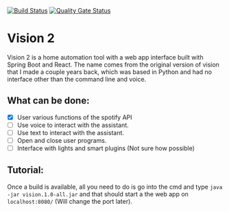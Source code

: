 [![Build Status](https://travis-ci.org/JackGoldsworth/Vision2.svg?branch=master)](https://travis-ci.org/JackGoldsworth/Vision2)
[![Quality Gate Status](https://sonarcloud.io/api/project_badges/measure?project=me.jackgoldsworth.vision&metric=alert_status)](https://sonarcloud.io/dashboard?id=me.jackgoldsworth.vision)

# Vision 2
Vision 2 is a home automation tool with a web app interface built with Spring Boot and React. The name comes from the original version of vision that I made a couple years back, which was based in Python and had no interface other than the command line and voice.

## What can be done:
- [x] User various functions of the spotify API
- [ ] Use voice to interact with the assistant.
- [ ] Use text to interact with the assistant.
- [ ] Open and close user programs.
- [ ] Interface with lights and smart plugins (Not sure how possible)

## Tutorial:
Once a build is available, all you need to do is go into the cmd and type
```java -jar vision.1.0-all.jar```
and that should start a the web app on ```localhost:8080/``` (Will change the port later).
